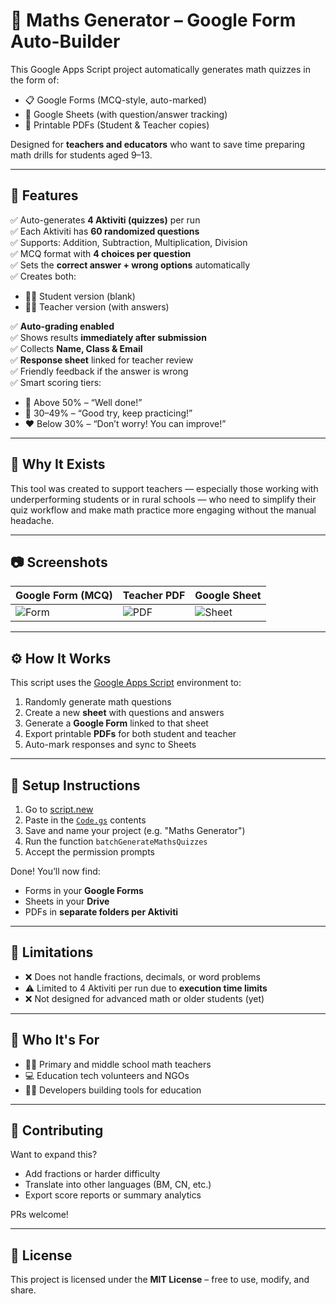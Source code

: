 # 🧮 Maths Generator – Google Form Auto-Builder

This Google Apps Script project automatically generates math quizzes in the form of:

- 📋 Google Forms (MCQ-style, auto-marked)
- 📄 Google Sheets (with question/answer tracking)
- 📑 Printable PDFs (Student & Teacher copies)

Designed for **teachers and educators** who want to save time preparing math drills for students aged 9–13.

---

## 🚀 Features

✅ Auto-generates **4 Aktiviti (quizzes)** per run  
✅ Each Aktiviti has **60 randomized questions**  
✅ Supports: Addition, Subtraction, Multiplication, Division  
✅ MCQ format with **4 choices per question**  
✅ Sets the **correct answer + wrong options** automatically  
✅ Creates both:
- 🧑‍🎓 Student version (blank)
- 🧑‍🏫 Teacher version (with answers)

✅ **Auto-grading enabled**  
✅ Shows results **immediately after submission**  
✅ Collects **Name, Class & Email**  
✅ **Response sheet** linked for teacher review  
✅ Friendly feedback if the answer is wrong  
✅ Smart scoring tiers:
- 💚 Above 50% – “Well done!”
- 🧡 30–49% – “Good try, keep practicing!”
- ❤️ Below 30% – “Don’t worry! You can improve!”

---

## 🧠 Why It Exists

This tool was created to support teachers — especially those working with underperforming students or in rural schools — who need to simplify their quiz workflow and make math practice more engaging without the manual headache.

---

## 📷 Screenshots

| Google Form (MCQ) | Teacher PDF | Google Sheet |
|-------------------|-------------|---------------|
| ![Form](https://github.com/user-attachments/assets/47443631-9c39-403d-8f1c-54ac93d61bbc) | ![PDF](https://github.com/user-attachments/assets/6b586fe3-7e9d-44a8-9194-d60dd12d5e54) | ![Sheet](https://github.com/user-attachments/assets/3af2b2ba-d551-40a1-9df0-be64232d0b12) |





---

## ⚙️ How It Works

This script uses the [Google Apps Script](https://developers.google.com/apps-script) environment to:

1. Randomly generate math questions
2. Create a new **sheet** with questions and answers
3. Generate a **Google Form** linked to that sheet
4. Export printable **PDFs** for both student and teacher
5. Auto-mark responses and sync to Sheets

---

## 📁 Setup Instructions

1. Go to [script.new](https://script.new)
2. Paste in the [`Code.gs`](./Code.gs) contents
3. Save and name your project (e.g. "Maths Generator")
4. Run the function `batchGenerateMathsQuizzes`
5. Accept the permission prompts

Done! You’ll now find:
- Forms in your **Google Forms**
- Sheets in your **Drive**
- PDFs in **separate folders per Aktiviti**

---

## 📌 Limitations

- ❌ Does not handle fractions, decimals, or word problems
- ⚠️ Limited to 4 Aktiviti per run due to **execution time limits**
- ❌ Not designed for advanced math or older students (yet)

---

## 🙋 Who It's For

- 👩‍🏫 Primary and middle school math teachers
- 💻 Education tech volunteers and NGOs
- 🧑‍💼 Developers building tools for education

---

## 🤝 Contributing

Want to expand this?
- Add fractions or harder difficulty
- Translate into other languages (BM, CN, etc.)
- Export score reports or summary analytics

PRs welcome!

---

## 📄 License

This project is licensed under the **MIT License** – free to use, modify, and share.
